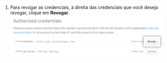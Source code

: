 1. Para revogar as credenciais, à direita das credenciais que você deseja revogar, clique em **Revogar**. ![Botão de revogar](/assets/images/help/saml/revoke-credentials.png)
